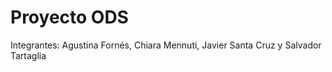 # Proyecto ODS
Integrantes:
    Agustina Fornés,
    Chiara Mennuti,
    Javier Santa Cruz y 
    Salvador Tartaglia
